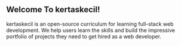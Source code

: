 ## Welcome To kertaskecil!

kertaskecil is an open-source curriculum for learning full-stack web development. We help users learn the skills and build the impressive portfolio of projects they need to get hired as a web developer.
